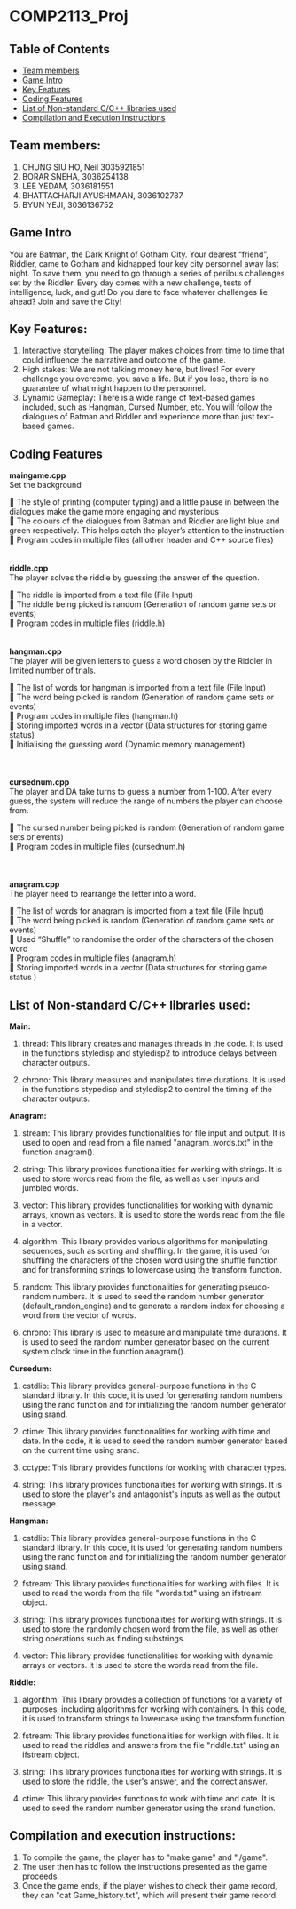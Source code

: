 # COMP2113_Proj

## Table of Contents
- [Team members](#tab-1)
- [Game Intro](#tab-2)
- [Key Features](#tab-3)
- [Coding Features](#tab-4)
- [List of Non-standard C/C++ libraries used](#tab-5)
- [Compilation and Execution Instructions](#tab-6)
  
## Team members:
1.	CHUNG SIU HO, Neil 3035921851
2.	BORAR SNEHA, 3036254138
3.	LEE YEDAM, 3036181551
4.	BHATTACHARJI AYUSHMAAN, 3036102787
5.	BYUN YEJI, 3036136752

## Game Intro
You are Batman, the Dark Knight of Gotham City.  Your dearest “friend”, Riddler, came to Gotham and kidnapped four key city personnel away last night. To save them, you need to go through a series of perilous challenges set by the Riddler. Every day comes with a new challenge, tests of intelligence, luck, and gut! Do you dare to face whatever challenges lie ahead? Join and save the City!

## Key Features:
1.	Interactive storytelling: 
The player makes choices from time to time that could influence the narrative and outcome of the game.
2.	High stakes:
We are not talking money here, but lives! For every challenge you overcome, you save a life. But if you lose, there is no guarantee of what might happen to the personnel.
3.	Dynamic Gameplay:
There is a wide range of text-based games included, such as Hangman, Cursed Number, etc. You will follow the dialogues of Batman and Riddler and experience more than just text-based games.


## Coding Features
**maingame.cpp**  
Set the background  

	The style of printing (computer typing) and a little pause in between the dialogues make the game more engaging and mysterious  
	The colours of the dialogues from Batman and Riddler are light blue and green respectively. This helps catch the player’s attention to the instruction  
	Program codes in multiple files (all other header and C++ source files) 
<br>
<br>
<br>
**riddle.cpp**   
The player solves the riddle by guessing the answer of the question.
  
	The riddle is imported from a text file (File Input)  
	The riddle being picked is random (Generation of random game sets or events)  
	Program codes in multiple files (riddle.h) 
<br>
<br>
<br>
**hangman.cpp**  
The player will be given letters to guess a word chosen by the Riddler in limited number of trials.  

	The list of words for hangman is imported from a text file (File Input)  
	The word being picked is random (Generation of random game sets or events)  
	Program codes in multiple files (hangman.h)  
	Storing imported words in a vector (Data structures for storing game status)  
	Initialising the guessing word (Dynamic memory management)  
<br>
<br>
<br>
**cursednum.cpp**  
The player and DA take turns to guess a number from 1-100. After every guess, the system will reduce the range of numbers the player can choose from.  

	The cursed number being picked is random (Generation of random game sets or events)  
	Program codes in multiple files (cursednum.h)  
<br>
<br>
<br>
**anagram.cpp**  
The player need to rearrange the letter into a word.  

	The list of words for anagram is imported from a text file (File Input)  
	The word being picked is random (Generation of random game sets or events)  
	Used “Shuffle” to randomise the order of the characters of the chosen word  
	Program codes in multiple files (anagram.h)  
	Storing imported words in a vector (Data structures for storing game status )  


 


## List of Non-standard C/C++ libraries used:

**Main:**
1. thread: This library creates and manages threads in the code. It is used in the functions styledisp and styledisp2 to introduce delays between character outputs.

2. chrono: This library measures and manipulates time durations. It is used in the functions stypedisp and styledisp2 to control the timing of the character outputs.



**Anagram:**
1. stream: This library provides functionalities for file input and output. It is used to open and read from a file named "anagram_words.txt" in the function anagram(). 

2. string: This library provides functionalities for working with strings. It is used to store words read from the file, as well as user inputs and jumbled words.

3. vector: This library provides functionalities for working with dynamic arrays, known as vectors. It is used to store the words read from the file in a vector.

4. algorithm: This library provides various algorithms for manipulating sequences, such as sorting and shuffling. In the game, it is used for shuffling the characters of the chosen word using the shuffle function and for transforming strings to lowercase using the transform function.

5. random: This library provides functionalities for generating pseudo-random numbers. It is used to seed the random number generator (default_randon_engine) and to generate a random index for choosing a word from the vector of words.

6. chrono: This library is used to measure and manipulate time durations. It is used to seed the random number generator based on the current system clock time in the function anagram().



**Cursedum:**
1. cstdlib: This library provides general-purpose functions in the C standard library. In this code, it is used for generating random numbers using the rand function and for initializing the random number generator using srand.

2. ctime: This library provides functionalities for working with time and date. In the code, it is used to seed the random number generator based on the current time using srand.

3. cctype: This library provides functions for working with character types. 

4. string: This library provides functionalities for working with strings. It is used to store the player's and antagonist's inputs as well as the output message.


**Hangman:**
1. cstdlib: This library provides general-purpose functions in the C standard library. In this code, it is used for generating random numbers using the rand function and for initializing the random number generator using srand.

2. fstream: This library provides functionalities for working with files. It is used to read the words from the file "words.txt" using an ifstream object.

3. string: This library provides functionalities for working with strings. It is used to store the randomly chosen word from the file, as well as other string operations such as finding substrings.

4. vector: This library provides functionalities for working with dynamic arrays or vectors. It is used to store the words read from the file.


**Riddle:**
1. algorithm: This library provides a collection of functions for a variety of purposes, including algorithms for working with containers. In this code, it is used to transform strings to lowercase using the transform function.

2. fstream: This library provides functionalities for workign with files. It is used to read the riddles and answers from the file "riddle.txt" using an ifstream object.

3. string: This library provides functionalities for working with strings. It is used to store the riddle, the user's answer, and the correct answer.

4. ctime: This library provides functions to work with time and date. It is used to seed the random number generator using the srand function.



## Compilation and execution instructions:
1. To compile the game, the player has to "make game" and "./game".
2. The user then has to follow the instructions presented as the game proceeds.
3. Once the game ends, if the player wishes to check their game record, they can "cat Game_history.txt", which will present their game record.


